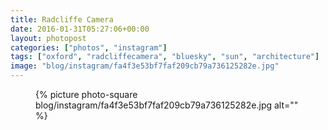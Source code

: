 ```yaml
---
title: Radcliffe Camera
date: 2016-01-31T05:27:06+00:00
layout: photopost
categories: ["photos", "instagram"]
tags: ["oxford", "radcliffecamera", "bluesky", "sun", "architecture"]
image: "blog/instagram/fa4f3e53bf7faf209cb79a736125282e.jpg"
---
```


<figure class="photo photo--square">
  {% picture photo-square blog/instagram/fa4f3e53bf7faf209cb79a736125282e.jpg alt="" %}
</figure>


